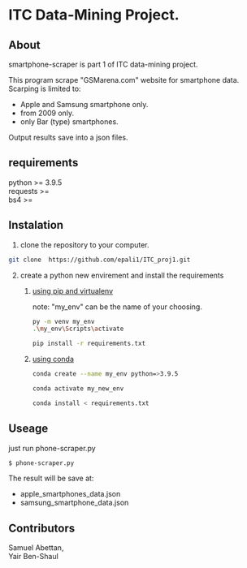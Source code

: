 # ITC Data-Mining Project.

## About
smartphone-scraper is part 1 of ITC data-mining project.

This program scrape "GSMarena.com" website for smartphone data.
Scarping is limited to:
* Apple and Samsung smartphone only.
* from 2009 only.
* only Bar (type) smartphones.

Output results save into a json files.

## requirements

python >= 3.9.5  
requests >=   
bs4 >=  

## Instalation

1. clone the repository to your computer.

```bash
git clone  https://github.com/epali1/ITC_proj1.git
```

2. create a python new envirement and install the requirements  
   1. [using pip and virtualenv](https://packaging.python.org/guides/installing-using-pip-and-virtual-environments/)

      note: "my_env" can be the name of your choosing.

       ```bash
      py -m venv my_env
      .\my_env\Scripts\activate
      ```

      ```bash
      pip install -r requirements.txt 
      ```

   2. [using conda](https://conda.io/projects/conda/en/latest/user-guide/tasks/manage-environments.html)

      ```bash
      conda create --name my_env python=>3.9.5
      ```

      ```bash
      conda activate my_new_env 
      ```

      ```bash
      conda install < requirements.txt
      ```
      
## Useage

just run phone-scraper.py 
```bash
$ phone-scraper.py
```
The result will be save at: 
- apple_smartphones_data.json
- samsung_smartphone_data.json

## Contributors
Samuel Abettan,  
Yair Ben-Shaul
